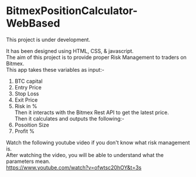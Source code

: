 # BitmexPositionCalculator-WebBased    
  
This project is under development.    
  
It has been designed using HTML, CSS, & javascript.     
The aim of this project is to provide proper Risk Management to traders on Bitmex.    
This app takes these variables as input:-    
  1. BTC capital   
  2. Entry Price   
  3. Stop Loss   
  4. Exit Price   
  5. Risk in %     
Then it interacts with the Bitmex Rest API to get the latest price.  
Then it calculates and outputs the following:-    
  1. Posoition Size    
  2. Profit %   
  
Watch the following youtube video if you don't know what risk management is.  
After watching the video, you will be able to understand what the parameters mean.   
https://www.youtube.com/watch?v=ofwtsc20hOY&t=3s
